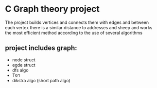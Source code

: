 # C Graph theory project
The project builds vertices and connects them with edges and between each vertex there is a similar distance to addresses and sheep and works the most efficient method according to the use of several algorithms

## project includes graph:
- node struct 
- egde struct 
-  dfs algo
-  Tדפ
- dikstra algo (short path algo)
